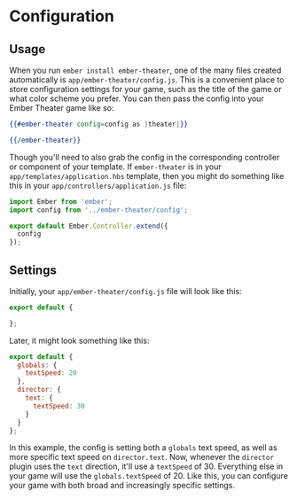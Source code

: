# Configuration

## Usage

When you run `ember install ember-theater`, one of the many files created automatically is `app/ember-theater/config.js`. This is a convenient place to store configuration settings for your game, such as the title of the game or what color scheme you prefer. You can then pass the config into your Ember Theater game like so:

```hbs
{{#ember-theater config=config as |theater|}}

{{/ember-theater}}
```

Though you'll need to also grab the config in the corresponding controller or component of your template. If `ember-theater` is in your `app/templates/application.hbs` template, then you might do something like this in your `app/controllers/application.js` file:

```js
import Ember from 'ember';
import config from '../ember-theater/config';

export default Ember.Controller.extend({
  config
});
```

## Settings

Initially, your `app/ember-theater/config.js` file will look like this:

```js
export default {

};
```

Later, it might look something like this:

```js
export default {
  globals: {
    textSpeed: 20
  },
  director: {
    text: {
      textSpeed: 30
    }
  }
};
```

In this example, the config is setting both a `globals` text speed, as well as more specific text speed on `director.text`. Now, whenever the `director` plugin uses the `text` direction, it'll use a `textSpeed` of 30. Everything else in your game will use the `globals.textSpeed` of 20. Like this, you can configure your game with both broad and increasingly specific settings.
